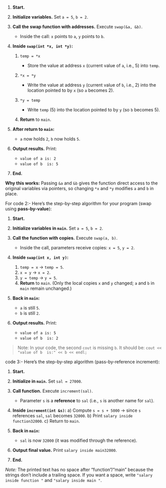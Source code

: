 
1. **Start.**

2. **Initialize variables.**
   Set `a = 5`, `b = 2`.

3. **Call the swap function with addresses.**
   Execute `swap(&a, &b)`.

   * Inside the call: `x` points to `a`, `y` points to `b`.

4. **Inside `swap(int *x, int *y)`:**

   1. `temp = *x`

      * Store the value at address `x` (current value of `a`, i.e., 5) into `temp`.
   2. `*x = *y`

      * Write the value at address `y` (current value of `b`, i.e., 2) into the location pointed to by `x` (so `a` becomes 2).
   3. `*y = temp`

      * Write `temp` (5) into the location pointed to by `y` (so `b` becomes 5).
   4. **Return** to `main`.

5. **After return to `main`:**

   * `a` now holds `2`, `b` now holds `5`.

6. **Output results.**
   Print:

   * `value of a is: 2`
   * `value of b  is: 5`

7. **End.**

**Why this works:** Passing `&a` and `&b` gives the function direct access to the original variables via pointers, so changing `*x` and `*y` modifies `a` and `b` in place.

For code 2:-
Here’s the step-by-step algorithm for your program (swap using **pass-by-value**):

1. **Start.**

2. **Initialize variables in `main`.**
   Set `a = 5`, `b = 2`.

3. **Call the function with copies.**
   Execute `swap(a, b)`.

   * Inside the call, parameters receive copies: `x = 5`, `y = 2`.

4. **Inside `swap(int x, int y)`:**

   1. `temp = x` → `temp = 5`.
   2. `x = y` → `x = 2`.
   3. `y = temp` → `y = 5`.
   4. **Return** to `main`. (Only the local copies `x` and `y` changed; `a` and `b` in `main` remain unchanged.)

5. **Back in `main`:**

   * `a` is still `5`.
   * `b` is still `2`.

6. **Output results.**
   Print:

   * `value of a is: 5`
   * `value of b  is: 2`

> Note: In your code, the second `cout` is missing `b`. It should be:
> `cout << "value of b  is:" << b << endl;`

code 3:-
Here’s the step-by-step algorithm (pass-by-reference increment):

1. **Start.**

2. **Initialize in `main`.**
   Set `sal = 27000`.

3. **Call function.**
   Execute `increment(sal)`.

   * Parameter `s` is a **reference** to `sal` (i.e., `s` is another name for `sal`).

4. **Inside `increment(int &s)`:**
   a) Compute `s = s + 5000` → since `s` references `sal`, `sal` becomes `32000`.
   b) Print `salary inside function32000`.
   c) Return to `main`.

5. **Back in `main`:**

   * `sal` is now `32000` (it was modified through the reference).

6. **Output final value.**
   Print `salary inside main32000`.

7. **End.**

*Note:* The printed text has no space after “function”/“main” because the strings don’t include a trailing space. If you want a space, write `"salary inside function "` and `"salary inside main "`.
